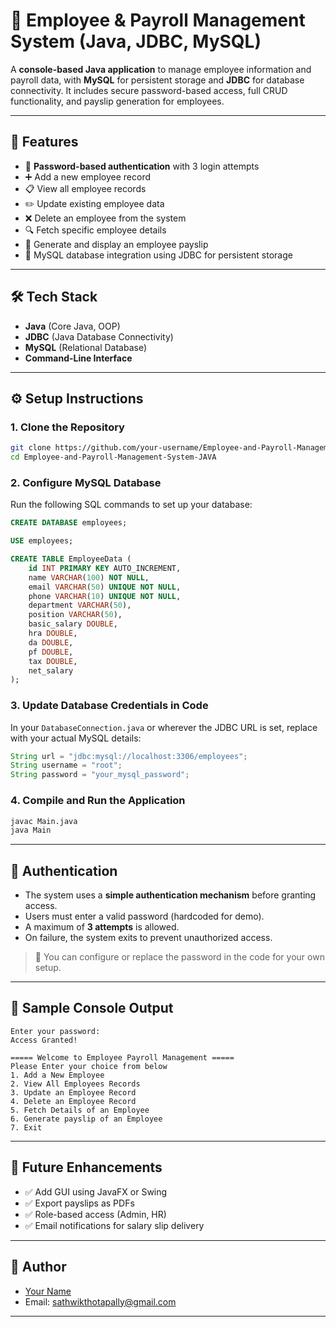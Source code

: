 
# 🧾 Employee & Payroll Management System (Java, JDBC, MySQL)

A **console-based Java application** to manage employee information and payroll data, with **MySQL** for persistent storage and **JDBC** for database connectivity. It includes secure password-based access, full CRUD functionality, and payslip generation for employees.

---

## 🚀 Features

- 🔐 **Password-based authentication** with 3 login attempts
- ➕ Add a new employee record
- 📋 View all employee records
- ✏️ Update existing employee data
- ❌ Delete an employee from the system
- 🔍 Fetch specific employee details
- 🧾 Generate and display an employee payslip
- 💾 MySQL database integration using JDBC for persistent storage

---

## 🛠️ Tech Stack

- **Java** (Core Java, OOP)
- **JDBC** (Java Database Connectivity)
- **MySQL** (Relational Database)
- **Command-Line Interface**

---

## ⚙️ Setup Instructions

### 1. Clone the Repository

```bash
git clone https://github.com/your-username/Employee-and-Payroll-Management-System-JAVA.git
cd Employee-and-Payroll-Management-System-JAVA
````

### 2. Configure MySQL Database

Run the following SQL commands to set up your database:

```sql
CREATE DATABASE employees;

USE employees;

CREATE TABLE EmployeeData (
    id INT PRIMARY KEY AUTO_INCREMENT,
    name VARCHAR(100) NOT NULL,
    email VARCHAR(50) UNIQUE NOT NULL,
    phone VARCHAR(10) UNIQUE NOT NULL,
    department VARCHAR(50),
    position VARCHAR(50),
    basic_salary DOUBLE,
    hra DOUBLE,
    da DOUBLE,
    pf DOUBLE,
    tax DOUBLE,
    net_salary
);
```

### 3. Update Database Credentials in Code

In your `DatabaseConnection.java` or wherever the JDBC URL is set, replace with your actual MySQL details:

```java
String url = "jdbc:mysql://localhost:3306/employees";
String username = "root";
String password = "your_mysql_password";
```

### 4. Compile and Run the Application

```bash
javac Main.java
java Main
```

---

## 🔐 Authentication

* The system uses a **simple authentication mechanism** before granting access.
* Users must enter a valid password (hardcoded for demo).
* A maximum of **3 attempts** is allowed.
* On failure, the system exits to prevent unauthorized access.

> 🔧 You can configure or replace the password in the code for your own setup.

---

## 🧾 Sample Console Output

```
Enter your password:
Access Granted!

===== Welcome to Employee Payroll Management =====
Please Enter your choice from below
1. Add a New Employee
2. View All Employees Records
3. Update an Employee Record
4. Delete an Employee Record
5. Fetch Details of an Employee
6. Generate payslip of an Employee
7. Exit
```

---

## 📌 Future Enhancements

* ✅ Add GUI using JavaFX or Swing
* ✅ Export payslips as PDFs
* ✅ Role-based access (Admin, HR)
* ✅ Email notifications for salary slip delivery

---

## 👤 Author

* [Your Name](https://github.com/SathwikThotapally)
* Email: sathwikthotapally@gmail.com

---
